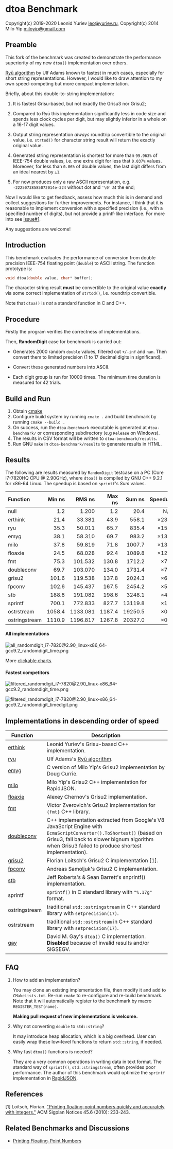 <!-- Required extensions: pymdownx.betterem, pymdownx.tilde, pymdownx.emoji, pymdownx.tasklist, pymdownx.superfences -->

# dtoa Benchmark

Copyright(c) 2019-2020 Leonid Yuriev <leo@yuriev.ru>,
Copyright(c) 2014 Milo Yip <miloyip@gmail.com>

## Preamble

This fork of the benchmark was created to demonstrate the performance superiority of my new `dtoa()` implementation over others.

[Ryū algorithm](https://github.com/ulfjack/ryu) by Ulf Adams known to fastest in much cases, especially for short string representations. However, I would like to draw attention to my own speed-competing but more compact implementation.

Briefly, about this double-to-string implementation:

1. It is fastest Grisu-based, but not exactly the Grisu3 nor Grisu2;

2. Compared to Ryū this implementation significantly less in code size and spends less clock cycles per digit, but may slightly inferior in a whole on a 16-17 digit values.

3. Output string representation _always_ roundtrip convertible to the original value, i.e. `strtod()` for character string result will return the exactly original value.

4. Generated string representation is shortest for more than `99.963%` of
IEEE-754 double values, i.e. one extra digit for less that `0.037%` values.
Moreover, for less than `0.06%` of double values, the last digit differs
from an ideal nearest by `±1`.

5. For now produces only a raw ASCII representation, e.g. `-22250738585072014e-324` without dot and `'\0'` at the end;

Now I would like to get feedback, assess how much this is in demand and collect suggestions for further improvements. For instance, I think that it is reasonable to implement conversion with a specified precision (i.e., with a specified number of digits), but not provide a printf-like interface. For more into see [issue#1](https://github.com/erthink/erthink/issues/1).

Any suggestions are welcome!

## Introduction

This benchmark evaluates the performance of conversion from double precision IEEE-754 floating point (`double`) to ASCII string. The function prototype is:

~~~~~~~~cpp
void dtoa(double value, char* buffer);
~~~~~~~~

The character string result **must** be convertible to the original value **exactly** via some correct implementation of `strtod()`, i.e. roundtrip convertible.

Note that `dtoa()` is *not* a standard function in C and C++.

## Procedure

Firstly the program verifies the correctness of implementations.

Then, **RandomDigit** case for benchmark is carried out:

* Generates 2000 random `double` values, filtered out `+/-inf` and `nan`. Then convert them to limited precision (1 to 17 decimal digits in significand).

* Convert these generated numbers into ASCII.

* Each digit group is run for 10000 times. The minimum time duration is measured for 42 trials.

## Build and Run

1. Obtain [cmake](https://cmake.org/download/)
2. Configure build system by running `cmake .` and build benchmark by running `cmake --build .`
3. On success, run the `dtoa-benchmark` executable is generated at `dtoa-benchmark/` or corresponding subdirectory (e.g `Release` on Windows).
4. The results in CSV format will be written to `dtoa-benchmark/results`.
5. Run GNU `make` in `dtoa-benchmark/results` to generate results in HTML.

## Results

The following are results measured by `RandomDigit` testcase on a PC (Core i7-7820HQ CPU @ 2.90GHz),
where `dtoa()` is compiled by GNU C++ 9.2.1 for x86-64 Linux.
The speedup is based on `sprintf`'s _Sum_ values.

Function      |  Min ns |  RMS ns  |  Max ns |   Sum ns  | Speedup |
:-------------|--------:|---------:|--------:|----------:|--------:|
null          |     1.2 |    1.200 |     1.2 |      20.4 |   N/A   |
erthink       |    21.4 |   33.381 |    43.9 |     558.1 | ×23.5   |
ryu           |    35.3 |   50.011 |    65.7 |     835.4 | ×15.7   |
emyg          |    38.1 |   58.310 |    69.7 |     983.2 | ×13.3   |
milo          |    37.8 |   59.819 |    71.8 |    1007.7 | ×13.0   |
floaxie       |    24.5 |   68.028 |    92.4 |    1089.8 | ×12.0   |
fmt           |    75.3 |  101.532 |   130.8 |    1712.2 | ×7.7    |
doubleconv    |    69.7 |  103.070 |   134.0 |    1731.4 | ×7.6    |
grisu2        |   101.6 |  119.538 |   137.8 |    2024.3 | ×6.5    |
fpconv        |   102.6 |  145.437 |   167.5 |    2454.2 | ×5.3    |
stb           |   188.8 |  191.082 |   198.6 |    3248.1 | ×4.0    |
sprintf       |   700.1 |  772.833 |   827.7 |   13119.8 | ×1.0    |
ostrstream    |  1058.4 | 1133.081 |  1187.4 |   19250.5 | ×0.7    |
ostringstream |  1110.9 | 1196.817 |  1267.8 |   20327.0 | ×0.6    |

#### All implementations
![all_randomdigit_i7-7820@2.90_linux-x86_64-gcc9.2_randomdigit_time.png](results/all_randomdigit_i7-7820@2.90_linux-x86_64-gcc9.2_randomdigit_time.png)

More [clickable charts](https://erthink.github.io/dtoa-benchmark/results/randomdigit.html).

#### Fastest competitors
![filtered_randomdigit_i7-7820@2.90_linux-x86_64-gcc9.2_randomdigit_time.png](results/filtered_randomdigit_i7-7820@2.90_linux-x86_64-gcc9.2_randomdigit_time.png)

![filtered_randomdigit_i7-7820@2.90_linux-x86_64-gcc9.2_randomdigit_timedigit.png](results/filtered_randomdigit_i7-7820@2.90_linux-x86_64-gcc9.2_randomdigit_timedigit.png)

## Implementations in descending order of speed

Function      | Description
--------------|-----------
[erthink](https://github.com/erthink/erthink/blob/master/erthink_d2a.h) | Leonid Yuriev's Grisu-based C++ implementation.
[ryu](https://github.com/ulfjack/ryu) | Ulf Adams's [Ryū algorithm](https://dl.acm.org/citation.cfm?id=3192369).
[emyg](https://github.com/miloyip/dtoa-benchmark/blob/master/src/emyg/emyg_dtoa.c) | C version of Milo Yip's Grisu2 implementation by Doug Currie.
[milo](https://github.com/miloyip/dtoa-benchmark/blob/master/src/milo/dtoa_milo.h) | Milo Yip's Grisu2 C++ implementation for RapidJSON.
[floaxie](https://github.com/aclex/floaxie) | Alexey Chernov's Grisu2 implementation.
[fmt](https://github.com/fmtlib/fmt) | Victor Zverovich's Grisu2 implementation for `{fmt}` C++ library.
[doubleconv](https://code.google.com/p/double-conversion/) |  C++ implementation extracted from Google's V8 JavaScript Engine with `EcmaScriptConverter().ToShortest()` (based on Grisu3, fall back to slower bignum algorithm when Grisu3 failed to produce shortest implementation).
[grisu2](http://florian.loitsch.com/publications/bench.tar.gz?attredirects=0) | Florian Loitsch's Grisu2 C implementation [1].
[fpconv](https://github.com/night-shift/fpconv) | Andreas Samoljuk's Grisu2 C implementation.
[stb](https://github.com/nothings/stb)         | Jeff Roberts's & Sean Barrett's snprintf() implementation.
sprintf       | `sprintf()` in C standard library with `"%.17g"` format.
ostringstream | traditional `std::ostringstream` in C++ standard library with `setprecision(17)`.
ostrstream    | traditional `std::ostrstream` in C++ standard library with `setprecision(17)`.
~~[gay](http://www.netlib.org/fp/)~~ | David M. Gay's `dtoa()` C implementation. **Disabled** because of invalid results and/or SIGSEGV.

## FAQ

1. How to add an implementation?

   You may clone an existing implementation file, then modify it and add to `CMakeLists.txt`.
   Re-run `cmake` to re-configure and re-build benchmark.
   Note that it will automatically register to the benchmark by macro `REGISTER_TEST(name)`.

   **Making pull request of new implementations is welcome.**

2. Why not converting `double` to `std::string`?

   It may introduce heap allocation, which is a big overhead. User can easily wrap these low-level functions to return `std::string`, if needed.

3. Why fast `dtoa()` functions is needed?

   They are a very common operations in writing data in text format. The standard way of `sprintf()`, `std::stringstream`, often provides poor performance. The author of this benchmark would optimize the `sprintf` implementation in [RapidJSON](https://github.com/miloyip/rapidjson/).

## References

[1] Loitsch, Florian. ["Printing floating-point numbers quickly and accurately with integers."](http://florian.loitsch.com/publications/dtoa-pldi2010.pdf) ACM Sigplan Notices 45.6 (2010): 233-243.

## Related Benchmarks and Discussions

* [Printing Floating-Point Numbers](http://www.ryanjuckett.com/programming/printing-floating-point-numbers/)
